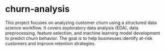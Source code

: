 # churn-analysis
This project focuses on analyzing customer churn using a structured data science workflow. It covers exploratory data analysis (EDA), data preprocessing, feature selection, and machine learning model development to predict churn behavior. The goal is to help businesses identify at-risk customers and improve retention strategies.

